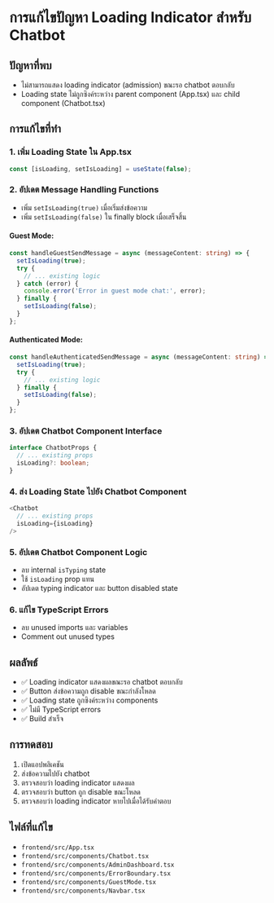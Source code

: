 # การแก้ไขปัญหา Loading Indicator สำหรับ Chatbot

## ปัญหาที่พบ
- ไม่สามารถแสดง loading indicator (admission) ขณะรอ chatbot ตอบกลับ
- Loading state ไม่ถูกซิงค์ระหว่าง parent component (App.tsx) และ child component (Chatbot.tsx)

## การแก้ไขที่ทำ

### 1. เพิ่ม Loading State ใน App.tsx
```typescript
const [isLoading, setIsLoading] = useState(false);
```

### 2. อัปเดต Message Handling Functions
- เพิ่ม `setIsLoading(true)` เมื่อเริ่มส่งข้อความ
- เพิ่ม `setIsLoading(false)` ใน finally block เมื่อเสร็จสิ้น

#### Guest Mode:
```typescript
const handleGuestSendMessage = async (messageContent: string) => {
  setIsLoading(true);
  try {
    // ... existing logic
  } catch (error) {
    console.error('Error in guest mode chat:', error);
  } finally {
    setIsLoading(false);
  }
};
```

#### Authenticated Mode:
```typescript
const handleAuthenticatedSendMessage = async (messageContent: string) => {
  setIsLoading(true);
  try {
    // ... existing logic
  } finally {
    setIsLoading(false);
  }
};
```

### 3. อัปเดต Chatbot Component Interface
```typescript
interface ChatbotProps {
  // ... existing props
  isLoading?: boolean;
}
```

### 4. ส่ง Loading State ไปยัง Chatbot Component
```typescript
<Chatbot
  // ... existing props
  isLoading={isLoading}
/>
```

### 5. อัปเดต Chatbot Component Logic
- ลบ internal `isTyping` state
- ใช้ `isLoading` prop แทน
- อัปเดต typing indicator และ button disabled state

### 6. แก้ไข TypeScript Errors
- ลบ unused imports และ variables
- Comment out unused types

## ผลลัพธ์
- ✅ Loading indicator แสดงผลขณะรอ chatbot ตอบกลับ
- ✅ Button ส่งข้อความถูก disable ขณะกำลังโหลด
- ✅ Loading state ถูกซิงค์ระหว่าง components
- ✅ ไม่มี TypeScript errors
- ✅ Build สำเร็จ

## การทดสอบ
1. เปิดแอปพลิเคชัน
2. ส่งข้อความไปยัง chatbot
3. ตรวจสอบว่า loading indicator แสดงผล
4. ตรวจสอบว่า button ถูก disable ขณะโหลด
5. ตรวจสอบว่า loading indicator หายไปเมื่อได้รับคำตอบ

## ไฟล์ที่แก้ไข
- `frontend/src/App.tsx`
- `frontend/src/components/Chatbot.tsx`
- `frontend/src/components/AdminDashboard.tsx`
- `frontend/src/components/ErrorBoundary.tsx`
- `frontend/src/components/GuestMode.tsx`
- `frontend/src/components/Navbar.tsx` 